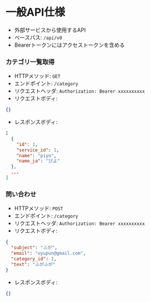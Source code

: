 # 一般API仕様

- 外部サービスから使用するAPI
- ベースパス: `/api/v0`
- Bearerトークンにはアクセストークンを含める

### カテゴリ一覧取得

- HTTPメソッド: `GET`
- エンドポイント: `/category`
- リクエストヘッダ: `Authorization: Bearer xxxxxxxxxx`
- リクエストボディ:
```json
{}
```
- レスポンスボディ:
```json
[
  {
    "id": 1,
    "service_id": 1,
    "name": "piyo",
    "name_ja": "ぴよ"
  },
  ...
]
```

### 問い合わせ

- HTTPメソッド: `POST`
- エンドポイント: `/category`
- リクエストヘッダ: `Authorization: Bearer xxxxxxxxxx`
- リクエストボディ:
```json
{
  "subject": "ふが",
  "email": "uyupun@gmail.com",
  "category_id": 1,
  "text": "ふがふが"
}
```
- レスポンスボディ:
```json
{}
```
